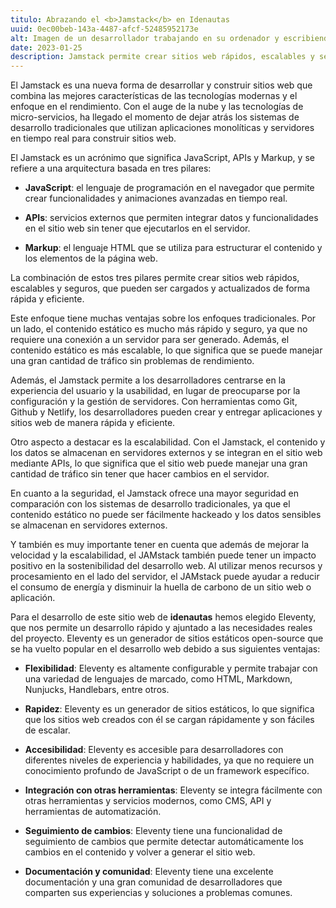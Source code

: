 ```yaml
---
titulo: Abrazando el <b>Jamstack</b> en Idenautas
uuid: 0ec00beb-143a-4487-afcf-52485952173e
alt: Imagen de un desarrollador trabajando en su ordenador y escribiendo código
date: 2023-01-25
description: Jamstack permite crear sitios web rápidos, escalables y seguros, que pueden ser cargados y actualizados de forma rápida y eficiente
---
```


El Jamstack es una nueva forma de desarrollar y construir sitios web que combina las mejores características de las tecnologías modernas y el enfoque en el rendimiento. Con el auge de la nube y las tecnologías de micro-servicios, ha llegado el momento de dejar atrás los sistemas de desarrollo tradicionales que utilizan aplicaciones monolíticas y servidores en tiempo real para construir sitios web.

El Jamstack es un acrónimo que significa JavaScript, APIs y Markup, y se refiere a una arquitectura basada en tres pilares:

- **JavaScript**: el lenguaje de programación en el navegador que permite crear funcionalidades y animaciones avanzadas en tiempo real.

- **APIs**: servicios externos que permiten integrar datos y funcionalidades en el sitio web sin tener que ejecutarlos en el servidor.

- **Markup**: el lenguaje HTML que se utiliza para estructurar el contenido y los elementos de la página web.

La combinación de estos tres pilares permite crear sitios web rápidos, escalables y seguros, que pueden ser cargados y actualizados de forma rápida y eficiente.

Este enfoque tiene muchas ventajas sobre los enfoques tradicionales. Por un lado, el contenido estático es mucho más rápido y seguro, ya que no requiere una conexión a un servidor para ser generado. Además, el contenido estático es más escalable, lo que significa que se puede manejar una gran cantidad de tráfico sin problemas de rendimiento.

Además, el Jamstack permite a los desarrolladores centrarse en la experiencia del usuario y la usabilidad, en lugar de preocuparse por la configuración y la gestión de servidores. Con herramientas como Git, Github y Netlify, los desarrolladores pueden crear y entregar aplicaciones y sitios web de manera rápida y eficiente.

Otro aspecto a destacar es la escalabilidad. Con el Jamstack, el contenido y los datos se almacenan en servidores externos y se integran en el sitio web mediante APIs, lo que significa que el sitio web puede manejar una gran cantidad de tráfico sin tener que hacer cambios en el servidor.

En cuanto a la seguridad, el Jamstack ofrece una mayor seguridad en comparación con los sistemas de desarrollo tradicionales, ya que el contenido estático no puede ser fácilmente hackeado y los datos sensibles se almacenan en servidores externos.

Y también es muy importante tener en cuenta que además de mejorar la velocidad y la escalabilidad, el JAMstack también puede tener un impacto positivo en la sostenibilidad del desarrollo web. Al utilizar menos recursos y procesamiento en el lado del servidor, el JAMstack puede ayudar a reducir el consumo de energía y disminuir la huella de carbono de un sitio web o aplicación.

Para el desarrollo de este sitio web de <b>idenautas</b> hemos elegido Eleventy, que nos permite un desarrollo rápido y ajuntado a las necesidades reales del proyecto. Eleventy es un generador de sitios estáticos open-source que se ha vuelto popular en el desarrollo web debido a sus siguientes ventajas:

- **Flexibilidad**: Eleventy es altamente configurable y permite trabajar con una variedad de lenguajes de marcado, como HTML, Markdown, Nunjucks, Handlebars, entre otros.

- **Rapidez**: Eleventy es un generador de sitios estáticos, lo que significa que los sitios web creados con él se cargan rápidamente y son fáciles de escalar.

- **Accesibilidad**: Eleventy es accesible para desarrolladores con diferentes niveles de experiencia y habilidades, ya que no requiere un conocimiento profundo de JavaScript o de un framework específico.

- **Integración con otras herramientas**: Eleventy se integra fácilmente con otras herramientas y servicios modernos, como CMS, API y herramientas de automatización.

- **Seguimiento de cambios**: Eleventy tiene una funcionalidad de seguimiento de cambios que permite detectar automáticamente los cambios en el contenido y volver a generar el sitio web.

- **Documentación y comunidad**: Eleventy tiene una excelente documentación y una gran comunidad de desarrolladores que comparten sus experiencias y soluciones a problemas comunes.
